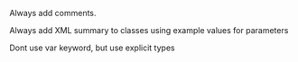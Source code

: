 Always add comments.

Always add XML summary to classes using example values for parameters

Dont use var keyword, but use explicit types
